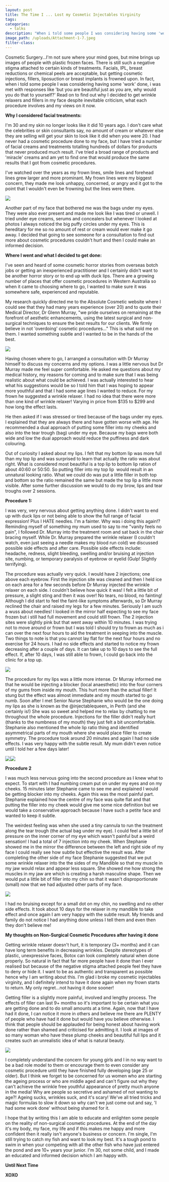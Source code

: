```yaml
---
layout: post
title: The Time I ... Lost my Cosmetic Injectables Virginity
tags:
categories:
  - talks
description: "When i told some people I was considering having some 'work' done, i was met with responses like 'but you are beautiful just as you are, why would you do that to yourself?' Read on to find out why I decided to get wrinkle relaxers and fillers in my face despite inevitable criticism,\_what\_each procedure involves and my views on it now."
image_path: /uploads/Attachment-1-7.jpeg
filter-class:
---
```



Cosmetic Surgery…I'm not sure where your mind goes, but mine brings up images of people with plastic frozen faces. There is still such a negative stigma attached to certain kinds of treatments. Facials, IPL, breast reductions or chemical peels are acceptable, but getting cosmetic injections, fillers, liposuction or breast implants is frowned upon. In fact, when i told some people I was considering having some 'work' done, i was met with responses like 'but you are beautiful just as you are, why would you do that to yourself?' Read on to find out why I decided to get wrinkle relaxers and fillers in my face despite inevitable criticism, what each procedure involves and my views on it now.

**Why I considered facial treatments:**

I'm 30 and my skin no longer looks like it did 10 years ago. I don't care what the celebrities or skin consultants say, no amount of cream or whatever else they are selling will get your skin to look like it did when you were 20. I had never had a cosmetic procedure done to my face, but I have tried a number of facial creams and treatments totalling hundreds of dollars for products that never produced much result. I've tried a broad range of products and 'miracle' creams and am yet to find one that would produce the same results that I got from cosmetic procedures.

I've watched over the years as my frown lines, smile lines and forehead lines grew larger and more prominant. My frown lines were my biggest concern, they made me look unhappy, concerned, or angry and it got to the point that I wouldn't even be frowning but the lines were there.

![](/uploads/versions/botox6---x----481-516x---.jpg)

Another part of my face that bothered me was the bags under my eyes. They were also ever present and made me look like I was tired or unwell. I tried under eye creams, serums and concealers but whenever I looked at photos I always noticed the big puffy circles under my eyes. This is hereditary for me so no amount of rest or cream would ever make it go away. I decided that going to see someone for a consultation to find out more about cosmetic procedures couldn't hurt and then I could make an informed decision.

**Where I went and what I decided to get done:**

I've seen and heard of some cosmetic horror stories from overseas botch jobs or getting an inexperienced practitioner and I certainly didn't want to be another horror story or to end up with duck lips. There are a growing number of places that offer cosmetic procedures in Western Australia so when it came to choosing where to go, I wanted to make sure it was somewhere safe, experienced and reputable.

My research quickly directed me to the Absolute Cosmetic website where I could see that they had many years experience (over 20) and to quote their Medical Director, Dr Glenn Murray, "we pride ourselves on remaining at the forefront of aesthetic enhancements, using the latest surgical and non-surgical techniques to ensure the best results for our clients. We firmly believe in not 'overdoing' cosmetic procedures…" This is what sold me on them. I wanted something subtle and I wanted to be in the hands of the best.

![](/uploads/versions/absolute---x----459-446x---.jpg)

Having chosen where to go, I arranged a consultation with Dr Murray himself to discuss my concerns and my options. I was a little nervous but Dr Murray made me feel super comfortable. He asked me questions about my medical history, my reasons for coming and to make sure that I was being realistic about what could be achieved. I was actually interested to hear what his suggestions would be so I told him that I was hoping to appear more youthful and that I had some age lines I wanted to reduce. For my frown he suggested a wrinkle relaxer. I had no idea that there were more than one kind of wrinkle relaxer! Varying in price from $135 to $299 and how long the effect lasts.

He then asked if I was stressed or tired because of the bags under my eyes. I explained that they are always there and have gotten worse with age. He recommended a dual approach of putting some filler into my cheeks and also into the tear trough (bag) under my eye. Because my bags were both wide and low the dual approach would reduce the puffiness and dark colouring.

Out of curiosity I asked about my lips. I felt that my bottom lip was more full than my top lip and was surprised to learn that actually the ratio was about right. What is considered most beautiful is a top lip to bottom lip ration of about 40:60 or 50:50. So putting filler into my top lip  would result in an unnatural looking ratio. What we could do was put a little filler in both top and bottom so the ratio remained the same but made the top lip a little more visible. After some further discussion we would to do my brow, lips and tear troughs over 2 sessions.

**Procedure 1:**

I was very, very nervous about getting anything done. I didn't want to end up with duck lips or not being able to show the full range of facial expression! Plus I HATE needles. I'm a fainter. Why was i doing this again!? Reminding myself of something my mum used to say to me "vanity feels no pain", I followed Dr. Murray into the treatment room and sat back in the chair bracing myself. While Dr. Murray prepared the wrinkle relaxer (I couldn't watch, even just seeing a needle makes my blood run cold) we discussed possible side effects and after care. Possible side effects include: headache, redness, slight bleeding, swelling and/or bruising at injection site, numbing, or temporary paralysis of eyebrow or eyelid (Gulp! Slightly terrifying).

The procedure was actually very quick. I would have 2 injections; one above each eyebrow. First the injection site was cleaned and then I held ice on each area for a few seconds before Dr Murray injected the wrinkle relaxer on each side. I couldn't believe how quick it was! I felt a little bit of pressure, a slight sting and then it was over! No tears, no blood, no fainting! Although I did start to feel the faint-like symptoms afterwards, so Dr Murray reclined the chair and raised my legs for a few minutes. Seriously I am such a wuss about needles! I looked in the mirror half expecting to see my face frozen but i still had full movement and could still frown. The 2 injection sites were slightly pink but that went away within 10 minutes. I was trying not to move around or frown but I was told I should try to frown as much as i can over the next four hours to aid the treatment in seeping into the muscle. Two things to note is that you cannot lay flat for the next four hours and no exercise for 24 hours. I had no side effects and started to notice my frown decreasing after a couple of days. It can take up to 10 days to see the full effect. If, after 10 days, I was still able to frown, I could go back into the clinic for a top up.

![](/uploads/versions/botox5---x----571-421x---.jpg)

The procedure for my lips was a little more intense. Dr Murray informed me that he would be injecting a blocker (local anaesthetic) into the four corners of my gums from inside my mouth. This hurt more than the actual filler! It stung but the effect was almost immediate and my mouth started to go numb. Soon after I met Senior Nurse Stephanie who would be the one doing my lips as she is known as the @injectablequeen_ in Perth (and she certainly is!) She was so sweet and helped me to relax by chatting to me throughout the whole procedure. Injections for the filler didn't really hurt (thanks to the numbness of my mouth) they just felt a bit uncomfortable. Stephanie also mentioned the whole lip ratio thing and identified asymmetrical parts of my mouth where she would place filler to create symmetry. The procedure took around 20 minutes and again I had no side effects. I was very happy with the subtle result. My mum didn't even notice until I told her a few days later!

![](/uploads/versions/botox4---x----675-383x---.jpg)![](/uploads/versions/botox3---x----438-439x---.jpg)

**Procedure 2**

I was much less nervous going into the second procedure as I knew what to expect. To start with I had numbing cream put on under my eyes and on my cheeks. 15 minutes later Stephanie came to see me and explained I would be getting blocker into my cheeks. Again this was the most painful part. Stephanie explained how the centre of my face was quite flat and that putting the filler into my cheek would give me some nice definition but we would take a conservative approach because I have such a petite face and wanted to keep it subtle.

The weirdest feeling was when she used a tiny cannula to run the treatment along the tear trough (the actual bag under my eye). I could feel a little bit of pressure on the inner corner of my eye which wasn't painful but a weird sensation! I had a total of 7 injection into my cheek. When Stephanie showed me in the mirror the difference between the left and right side of my face I could really see how subtle but effective the result was. After completing the other side of my face Stephanie suggested that we put some wrinkle relaxer into the the sides of my Mandible so that my muscle in my jaw would relax and appear less square. She showed me how strong the muscles in my jaw are which is creating a harsh masculine shape. Then we would put a little bit of filler into my chin so that it wasn't disproportionate (small) now that we had adjusted other parts of my face.

![](/uploads/versions/botox2---x----702-512x---.jpg)

I had no bruising except for a small dot on my chin, no swelling and no other side effects. It took about 10 days for the relaxer in my mandible to take effect and once again I am very happy with the subtle result. My friends and family do not notice I had anything done unless I tell them and even then they don't believe me!

**My thoughts on Non-Surgical Cosmetic Procedures after having it done**

Getting wrinkle relaxer doesn't hurt, it is temporary (3+ months) and it can have long term benefits in decreasing wrinkles. Despite stereotypes of plastic, unexpressive faces, Botox can look completely natural when done properly. So natural in fact that far more people have it done than I ever realised but because of the negative stigma attached people feel they have to deny or hide it. I want to be as authentic and transparent as possible hence why I am writing about this. I'm glad i broke my cosmetic injectables virginity, and I definitely intend to have it done again when my frown starts to return. My only regret…not having it done sooner!

Getting filler is a slightly more painful, involved and lengthy process. The effects of filler can last 9+ months so it's important to be certain what you are getting done and to do small amounts at a time. Again, now that I have had it done, I can notice it more in others and believe me there are PLENTY of people who have had it done but would have you believe otherwise. I think that people should be applauded for being honest about having work done rather than shamed and criticised for admitting it. I look at images of so many woman who have these plump cheeks and beautiful full lips and it creates such an unrealistic idea of what is natural beauty.

![](/uploads/versions/botox1---x----703-525x---.jpg)

I completely understand the concern for young girls and I in no way want to be a bad role model to them or encourage them to even consider any cosmetic procedure until they have finished fully developing (age 25 or older). But I think we forget to be concerned for us women who are starting the ageing process or who are middle aged and can't figure out why they can't achieve the wrinkle free youthful appearance of pretty much anyone in the media! Why are people so secretive and ashamed of not wanting to age?! Ageing sucks, wrinkles suck, and it's scary! We've all tried tricks and magic formulas to slow it down so why can't we just come out and say, 'I had some work done' without being shamed for it.

I hope that by writing this I am able to educate and enlighten some people on the reality of non-surgical cosmetic procedures. At the end of the day it's my body, my face, my life and if this makes me happy and more confident then it really isn't anyone's business or concern. I'm single, I'm still trying to catch my fish and want to look my best. It's a tough pond to swim in when your competing with all the other fish who have just entered the pond and are 10+ years your junior. I'm 30, not some child, and I made an educated and informed decision which I am happy with.

**Until Next Time**

**XOXO**